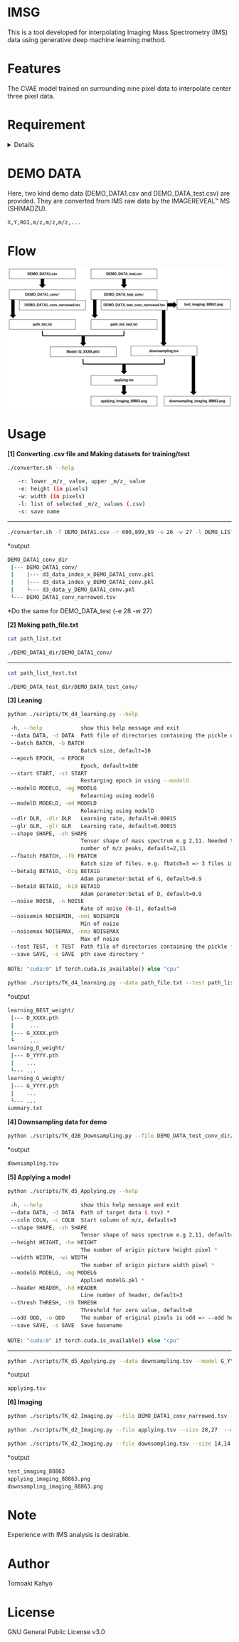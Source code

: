 # IMSG
This is a tool developed for interpolating Imaging Mass Spectrometry (IMS) data using generative deep machine learning method.

 
# Features
The CVAE model trained on surrounding nine pixel data to interpolate center three pixel data.

 
# Requirement
<details>
 Pytorch is used with CUDA.   
 
 It is recommended to run in anaconda environment.    
  
 ```bash   
 conda info
 ```
 ```bash   
           conda version : 23.9.0
    conda-build version : 3.27.0
         python version : 3.10.9.final.0
 ```
--- 
 ```bash   
 conda list | grep pytorch
 ```
 ```bash   
 pytorch                   2.0.0           cpu_generic_py310h3496f23_1    conda-forge
 ```
---
 ```bash   
 nvcc --version
 ```
 ```bash
 Build cuda_12.4.r12.4/compiler.34097967_0
 ```
 *Other libraries: pandas, dask   

 *The hardware environment is described below for reference.   
 CPU: Intel(R) Xeon(R) CPU E5-2603 v4 @1.70GHz    
 GPU: NVIDIA TITAN X (Pascal) 12GB (recommended for learning)   
 System Mem: DDR4 64GB   
</details>


# DEMO DATA
Here, two kind demo data (DEMO_DATA1.csv and DEMO_DATA_test.csv) are provided. 
They are converted from IMS raw data by the IMAGEREVEAL&trade; MS (SHIMADZU).
```bash
X,Y,ROI,m/z,m/z,m/z,...
```

# Flow
![Flow chart](GIMS_flow_chart.png)


 
# Usage
**[1] Converting .csv file and Making datasets for training/test**
   ```bash
   ./converter.sh --help
   ```
   ```bash
　　-r: lower _m/z_ value, upper _m/z_ value   
　　-e: height (in pixels)   
　　-w: width (in pixels)   
　　-l: list of selected _m/z_ values (.csv)   
　　-s: save name
   ```
---
   ```bash
   ./converter.sh -f DEMO_DATA1.csv -r 600,899,99 -e 26 -w 27 -l DEMO_LIST.csv -s DEMO_DATA1_conv
   ```
  *output    
 ```bash
 DEMO_DATA1_conv_dir    
  |--- DEMO_DATA1_conv/   
  |    |--- d3_data_index_x_DEMO_DATA1_conv.pkl    
  |    |--- d3_data_index_y_DEMO_DATA1_conv.pkl    
  |    └--- d3_data_y_DEMO_DATA1_conv.pkl   
  └--- DEMO_DATA1_conv_narrowed.tsv    
 ```

  *Do the same for DEMO_DATA_test (-e 28 -w 27)


**[2] Making path_file.txt**
```bash
cat path_list.txt
```
```bash
./DEMO_DATA1_dir/DEMO_DATA1_conv/
```
---
```bash
cat path_list_test.txt
```
```bash
./DEMO_DATA_test_dir/DEMO_DATA_test_conv/
```

  
**[3] Leaning**    
   ```bash
   python ./scripts/TK_d4_learning.py --help
   ```
   ```bash
    -h, --help            show this help message and exit   
    --data DATA, -d DATA  Path file of directories containing the pickle data *   
    --batch BATCH, -b BATCH   
                          Batch size, default=10   
    --epoch EPOCH, -e EPOCH   
                          Epoch, default=100   
    --start START, -st START   
                          Restarging epoch in using --modelG   
    --modelG MODELG, -mg MODELG   
                          Relearning using modelG   
    --modelD MODELD, -md MODELD   
                          Relearning using modelD   
    --dlr DLR, -dlr DLR   Learning rate, default=0.00015   
    --glr GLR, -glr GLR   Learning rate, default=0.00015   
    --shape SHAPE, -sh SHAPE   
                          Tensor shape of mass spectrum e.g 2,11. Needed to be mathed to the total   
                          number of m/z peaks, default=2,11   
    --fbatch FBATCH, -fb FBATCH   
                          Batch size of files. e.g. fbatch=3 => 3 files import once from --data, default=2     
    --beta1g BETA1G, -b1g BETA1G   
                          Adam parameter:beta1 of G, default=0.9    
    --beta1d BETA1D, -b1d BETA1D   
                          Adam parameter:beta1 of D, default=0.9       
    --noise NOISE, -n NOISE   
                          Rate of noise (0-1), default=0   
    --noisemin NOISEMIN, -nmi NOISEMIN   
                          Min of noize   
    --noisemax NOISEMAX, -nma NOISEMAX   
                          Max of noize   
    --test TEST, -t TEST  Path file of directories containing the pickle for test. If not necessary, put the same file as --data *   
    --save SAVE, -s SAVE  pth save directory *

   NOTE: "cuda:0" if torch.cuda.is_available() else "cpu"
   ```
   ```bash
   python ./scripts/TK_d4_learning.py --data path_file.txt --test path_list_test.txt --shape 2,11 --dlr 0.00000001 --glr 0.002 --beta1g 0.99 --batch 22224 –-fbatch 2 --epoch 1000--save learning
   ```
*output  
 ```bash
 learning_BEST_weight/
  |--- D_XXXX.pth
  |     ...
  |--- G_XXXX.pth
  └     ...
 learning_D_weight/
  |--- D_YYYY.pth
  |    ...
  └--- ...
 learning_G_weight/
  |--- G_YYYY.pth
  |    ...
  └--- ...
 summary.txt
 ```


**[4] Downsampling data for demo**
 ```bash
python ./scripts/TK_d2B_Downsampling.py --file DEMO_DATA_test_conv_dir/DEMO_DATA_test_conv_narrowed.tsv --size 28,27 --donwn 2 --save downsampling
 ```
*output
 ```bash
 downsampling.tsv
 ```
   
**[5] Applying a model**
 ```bash
python ./scripts/TK_d5_Applying.py --help
 ```
 ```bash
  -h, --help            show this help message and exit
  --data DATA, -d DATA  Path of target data (.tsv) *
  --coln COLN, -c COLN  Start column of m/z, default=3
  --shape SHAPE, -sh SHAPE
                        Tensor shape of mass spectrum e.g 2,11, default=2,11
  --height HEIGHT, -he HEIGHT
                        The number of origin picture height pixel *
  --width WIDTH, -wi WIDTH
                        The number of origin picture width pixel *
  --modelG MODELG, -mg MODELG
                        Applied modelG.pkl *
  --header HEADER, -hd HEADER
                        Line number of header, default=3
  --thresh THRESH, -th THRESH
                        Threshold for zero value, default=0
  --odd ODD, -o ODD     The number of original pixels is odd => --odd height or --odd width or --odd both, default=none
  --save SAVE, -s SAVE  Save basename

NOTE: "cuda:0" if torch.cuda.is_available() else "cpu"
 ```
---
 ```bash
python ./scripts/TK_d5_Applying.py --data downsampling.tsv --model G_YYY.pth  --height 14 --width 14--odd width --shape 2,11 --save applying
 ```
*output
 ```bash
applying.tsv
 ```


**[6] Imaging**    

 ```bash
python ./scripts/TK_d2_Imaging.py --file DEMO_DATA1_conv_narrowed.tsv --size 28,27  --mz 888.63 --save test_imaging_d5
 ```
 ```bash
python ./scripts/TK_d2_Imaging.py --file applying.tsv --size 28,27  --mz 888.63 --save applying_imaging_d5
 ```
 ```bash
python ./scripts/TK_d2_Imaging.py --file downsampling.tsv --size 14,14  --mz 888.63 --save downsampling_imaging_d2B
 ```
*output
 ```bash
test_imaging_88863
applying_imaging_88863.png
downsampling_imaging_88863.png
 ```


# Note
Experience with IMS analysis is desirable.


# Author
Tomoaki Kahyo

 
# License
GNU General Public License v3.0 
